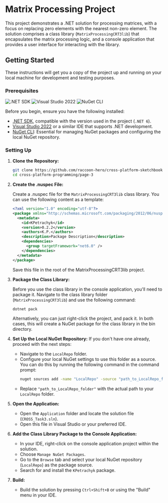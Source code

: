 # Matrix Processing Project

This project demonstrates a .NET solution for processing matrices, with a focus on replacing zero elements with the nearest non-zero element. The solution comprises a class library (`MatrixProcessingCRT3lib`) that encapsulates the matrix processing logic, and a console application that provides a user interface for interacting with the library.

## Getting Started

These instructions will get you a copy of the project up and running on your local machine for development and testing purposes.

### Prerequisites

![.NET SDK](https://img.shields.io/badge/.NET%20SDK-Compatible-blue) ![Visual Studio 2022](https://img.shields.io/badge/Visual%20Studio-2022-blue) ![NuGet CLI](https://img.shields.io/badge/NuGet-CLI-blue)

Before you begin, ensure you have the following installed:
- [.NET SDK](https://dotnet.microsoft.com/download), compatible with the version used in the project (`.NET 6`).
- [Visual Studio 2022](https://visualstudio.microsoft.com/vs/) or a similar IDE that supports .NET development.
- [NuGet CLI](https://www.nuget.org/downloads): Essential for managing NuGet packages and configuring the local NuGet repository.

### Setting Up

1. **Clone the Repository:**

   ```bash
   git clone https://github.com/raccoon-hero/cross-platform-sketchbook.git
   cd cross-platform-programming/page-3
   ```

2. **Create the .nuspec File:**

   Create a .nuspec file for the `MatrixProcessingCRT3lib` class library. You can use the following content as a template:
   
   ```xml
   <?xml version="1.0" encoding="utf-8"?>
   <package xmlns="http://schemas.microsoft.com/packaging/2012/06/nuspec.xsd">
     <metadata>
       <id>KPetrachyk</id>
       <version>0.2.2</version>
       <authors>K.P.</authors>
       <description>Package Description</description>
       <dependencies>
         <group targetFramework="net6.0" />
       </dependencies>
     </metadata>
   </package>
   ```
   
   Save this file in the root of the MatrixProcessingCRT3lib project.
   
2. **Package the Class Library:**

   Before you use the class library in the console application, you'll need to package it. Navigate to the class library folder (`MatrixProcessingCRT3lib`) and use the following command:
   
   ```bash
   dotnet pack
   ```

   Alternatively, you can just right-click the project, and pack it. In both cases, this will create a NuGet package for the class library in the bin directory.

2. **Set Up the Local NuGet Repository:**
   If you don't have one already, proceed with the next steps:
   - Navigate to the `LocalRepo` folder.
   - Configure your local NuGet settings to use this folder as a source. You can do this by running the following command in the command prompt:
     ```bash
     nuget sources add -name "LocalRepo" -source "path_to_LocalRepo_folder"
     ```
   - Replace `"path_to_LocalRepo_folder"` with the actual path to your `LocalRepo` folder.

3. **Open the Application:**
   - Open the `Application` folder and locate the solution file (`CROSS_Task3.sln`).
   - Open this file in Visual Studio or your preferred IDE.

4. **Add the Class Library Package to the Console Application:**

   - In your IDE, right-click on the console application project within the solution.
   - Choose `Manage NuGet Packages`.
   - Go to the `Browse` tab and select your local NuGet repository (`LocalRepo`) as the package source.
   - Search for and install the `KPetrachyk` package.

4. **Build:**
   - Build the solution by pressing `Ctrl+Shift+B` or using the "Build" menu in your IDE.
